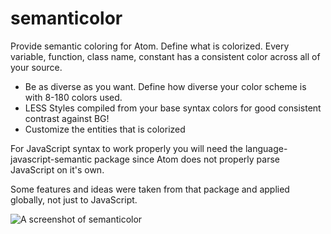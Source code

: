 # semanticolor

Provide semantic coloring for Atom. Define what is colorized. Every variable, function, class name, constant has a consistent color across all of your source.

* Be as diverse as you want. Define how diverse your color scheme is with 8-180 colors used.
* LESS Styles compiled from your base syntax colors for good consistent contrast against BG!
* Customize the entities that is colorized

For JavaScript syntax to work properly you will need the language-javascript-semantic package since Atom does not properly parse JavaScript on it's own.

Some features and ideas were taken from that package and applied globally, not just to JavaScript.

![A screenshot of semanticolor](https://raw.githubusercontent.com/xcezzz/semanticolor/master/screenshot.png)
